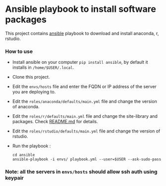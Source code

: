 Ansible playbook to install software packages
==============================================


This project contains [ansible](http://docs.ansible.com/ansible) playbook to download and install anaconda, r, rstudio.

### How to use

 - Install ansible on your computer `pip install ansible`, by default it installs in `/home/$USER/.local`. 
 - Clone this project.
 - Edit the `envs/hosts` file and enter the FQDN or IP address of the server you are deploying to.
 - Edit the `roles/anaconda/defaults/main.yml` file and change the version of anaconda.
 - Edit the `roles/r/defaults/main.yml` file and change the site-library and packages. Check [README.md](roles/r/README.md) for details.
 - Edit the `roles/rstudio/defaults/main.yml` file and change the version of rstudio.
 - Run the playbook :

      ```
      cd ansible
      ansible-playbook -i envs/ playbook.yml --user=$USER --ask-sudo-pass
      ```
      
### Note: all the servers in `envs/hosts` should allow ssh auth using keypair
